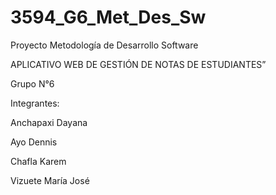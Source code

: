 # 3594_G6_Met_Des_Sw
<p>Proyecto Metodología de Desarrollo Software
<p> APLICATIVO WEB DE GESTIÓN DE NOTAS DE ESTUDIANTES”
<p>Grupo N°6
<p>Integrantes:
<p>Anchapaxi Dayana
<p>Ayo Dennis
<p>Chafla Karem
<p>Vizuete María José
